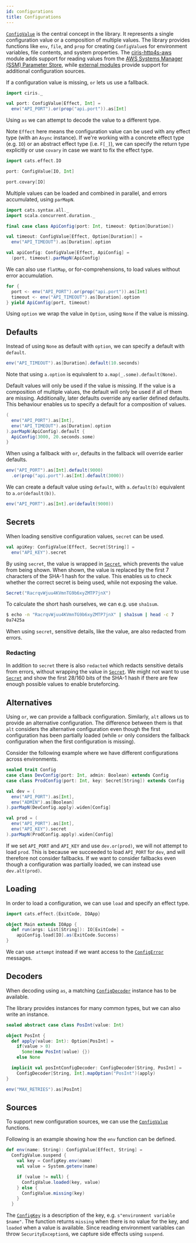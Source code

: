 ```yaml
---
id: configurations
title: Configurations
---
```


[`ConfigValue`][configvalue] is the central concept in the library. It represents a single configuration value or a composition of multiple values. The library provides functions like `env`, `file`, and `prop` for creating `ConfigValue`s for environment variables, file contents, and system properties. The [ciris-http4s-aws](modules.md#http4s-aws) module adds support for reading values from the [AWS Systems Manager (SSM) Parameter Store](https://docs.aws.amazon.com/systems-manager/latest/userguide/systems-manager-parameter-store.html), while [external modules](overview.md#external-modules) provide support for additional configuration sources.

If a configuration value is missing, `or` lets us use a fallback.

```scala mdoc:reset-object:silent
import ciris._

val port: ConfigValue[Effect, Int] =
  env("API_PORT").or(prop("api.port")).as[Int]
```

Using `as` we can attempt to decode the value to a different type.

Note `Effect` here means the configuration value can be used with any effect type (with an `Async` instance). If we're working with a concrete effect type (e.g. `IO`) or an abstract effect type (i.e. `F[_]`), we can specify the return type explicitly or use `covary` in case we want to fix the effect type.

```scala mdoc
import cats.effect.IO

port: ConfigValue[IO, Int]

port.covary[IO]
```

Multiple values can be loaded and combined in parallel, and errors accumulated, using `parMapN`.

```scala mdoc:silent
import cats.syntax.all._
import scala.concurrent.duration._

final case class ApiConfig(port: Int, timeout: Option[Duration])

val timeout: ConfigValue[Effect, Option[Duration]] =
  env("API_TIMEOUT").as[Duration].option

val apiConfig: ConfigValue[Effect, ApiConfig] =
  (port, timeout).parMapN(ApiConfig)
```

We can also use `flatMap`, or for-comprehensions, to load values without error accumulation.

```scala mdoc:silent
for {
  port <- env("API_PORT").or(prop("api.port")).as[Int]
  timeout <- env("API_TIMEOUT").as[Duration].option
} yield ApiConfig(port, timeout)
```

Using `option` we wrap the value in `Option`, using `None` if the value is missing.

## Defaults

Instead of using `None` as default with `option`, we can specify a default with `default`.

```scala mdoc:silent
env("API_TIMEOUT").as[Duration].default(10.seconds)
```

Note that using `a.option` is equivalent to `a.map(_.some).default(None)`.

Default values will only be used if the value is missing. If the value is a composition of multiple values, the default will only be used if all of them are missing. Additionally, later defaults override any earlier defined defaults. This behaviour enables us to specify a default for a composition of values.

```scala mdoc:silent
(
  env("API_PORT").as[Int],
  env("API_TIMEOUT").as[Duration].option
).parMapN(ApiConfig).default {
  ApiConfig(3000, 20.seconds.some)
}
```

When using a fallback with `or`, defaults in the fallback will override earlier defaults.

```scala mdoc:silent
env("API_PORT").as[Int].default(9000)
  .or(prop("api.port").as[Int].default(3000))
```

We can create a default value using `default`, with `a.default(b)` equivalent to `a.or(default(b))`.

```scala mdoc:silent
env("API_PORT").as[Int].or(default(9000))
```

## Secrets

When loading sensitive configuration values, `secret` can be used.

```scala mdoc:silent
val apiKey: ConfigValue[Effect, Secret[String]] =
  env("API_KEY").secret
```

By using `secret`, the value is wrapped in [`Secret`][secret], which prevents the value from being shown. When shown, the value is replaced by the first 7 characters of the SHA-1 hash for the value. This enables us to check whether the correct secret is being used, while not exposing the value.

```scala mdoc
Secret("RacrqvWjuu4KVmnTG9b6xyZMTP7jnX")
```

To calculate the short hash ourselves, we can e.g. use `sha1sum`.

```bash
$ echo -n "RacrqvWjuu4KVmnTG9b6xyZMTP7jnX" | sha1sum | head -c 7
0a7425a
```

When using `secret`, sensitive details, like the value, are also redacted from errors.

### Redacting

In addition to `secret` there is also `redacted` which redacts sensitive details from errors, without wrapping the value in [`Secret`][secret]. We might not want to use [`Secret`][secret] and show the first 28/160 bits of the SHA-1 hash if there are few enough possible values to enable bruteforcing.

## Alternatives

Using `or`, we can provide a fallback configuration. Similarly, `alt` allows us to provide an alternative configuration. The difference between them is that `alt` considers the alternative configuration even though the first configuration has been partially loaded (while `or` only considers the fallback configuration when the first configuration is missing).

Consider the following example where we have different configurations across environments.

```scala mdoc:silent
sealed trait Config
case class DevConfig(port: Int, admin: Boolean) extends Config
case class ProdConfig(port: Int, key: Secret[String]) extends Config

val dev = (
  env("API_PORT").as[Int],
  env("ADMIN").as[Boolean]
).parMapN(DevConfig.apply).widen[Config]

val prod = (
  env("API_PORT").as[Int],
  env("API_KEY").secret
).parMapN(ProdConfig.apply).widen[Config]
```

If we set `API_PORT` and `API_KEY` and use `dev.or(prod)`, we will not attempt to load `prod`. This is because we succeeded to load `API_PORT` for `dev`, and will therefore not consider fallbacks. If we want to consider fallbacks even though a configuration was partially loaded, we can instead use `dev.alt(prod)`.

## Loading

In order to load a configuration, we can use `load` and specify an effect type.

```scala mdoc:silent
import cats.effect.{ExitCode, IOApp}

object Main extends IOApp {
  def run(args: List[String]): IO[ExitCode] =
    apiConfig.load[IO].as(ExitCode.Success)
}
```

We can use `attempt` instead if we want access to the [`ConfigError`][configerror] messages.

## Decoders

When decoding using `as`, a matching [`ConfigDecoder`][configdecoder] instance has to be available.

The library provides instances for many common types, but we can also write an instance.

```scala mdoc:silent
sealed abstract case class PosInt(value: Int)

object PosInt {
  def apply(value: Int): Option[PosInt] =
    if(value > 0)
      Some(new PosInt(value) {})
    else None

  implicit val posIntConfigDecoder: ConfigDecoder[String, PosInt] =
    ConfigDecoder[String, Int].mapOption("PosInt")(apply)
}

env("MAX_RETRIES").as[PosInt]
```

## Sources

To support new configuration sources, we can use the [`ConfigValue`][configvalue$] functions.

Following is an example showing how the `env` function can be defined.

```scala mdoc:silent
def env(name: String): ConfigValue[Effect, String] =
  ConfigValue.suspend {
    val key = ConfigKey.env(name)
    val value = System.getenv(name)

    if (value != null) {
      ConfigValue.loaded(key, value)
    } else {
      ConfigValue.missing(key)
    }
  }
```

The [`ConfigKey`][configkey] is a description of the key, e.g. `s"environment variable $name"`. The function returns `missing` when there is no value for the key, and `loaded` when a value is available. Since reading environment variables can throw `SecurityException`s, we capture side effects using `suspend`.

[configdecoder]: @API_BASE_URL@/ConfigDecoder.html
[configerror]: @API_BASE_URL@/ConfigError.html
[configkey]: @API_BASE_URL@/ConfigKey.html
[configvalue]: @API_BASE_URL@/ConfigValue.html
[configvalue$]: @API_BASE_URL@/ConfigValue$.html
[secret]: @API_BASE_URL@/Secret.html
